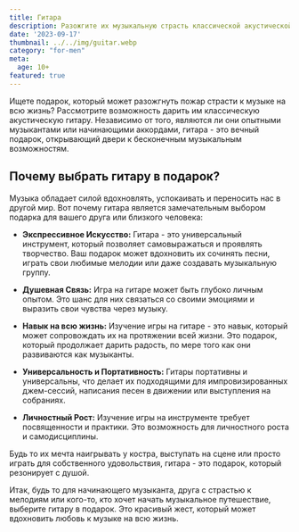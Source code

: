 ```yaml
---
title: Гитара
description: Разожгите их музыкальную страсть классической акустической гитарой.
date: '2023-09-17'
thumbnail: ../../img/guitar.webp
category: "for-men"
meta:
  age: 10+
featured: true
---
```

Ищете подарок, который может разожгнуть пожар страсти к музыке на всю жизнь? Рассмотрите возможность дарить им классическую акустическую гитару. Независимо от того, являются ли они опытными музыкантами или начинающими аккордами, гитара - это вечный подарок, открывающий двери к бесконечным музыкальным возможностям.

## Почему выбрать гитару в подарок?

Музыка обладает силой вдохновлять, успокаивать и переносить нас в другой мир. Вот почему гитара является замечательным выбором подарка для вашего друга или близкого человека:

- **Экспрессивное Искусство:** Гитара - это универсальный инструмент, который позволяет самовыражаться и проявлять творчество. Ваш подарок может вдохновить их сочинять песни, играть свои любимые мелодии или даже создавать музыкальную группу.

- **Душевная Связь:** Игра на гитаре может быть глубоко личным опытом. Это шанс для них связаться со своими эмоциями и выразить свои чувства через музыку.

- **Навык на всю жизнь:** Изучение игры на гитаре - это навык, который может сопровождать их на протяжении всей жизни. Это подарок, который продолжает дарить радость, по мере того как они развиваются как музыканты.

- **Универсальность и Портативность:** Гитары портативны и универсальны, что делает их подходящими для импровизированных джем-сессий, написания песен в движении или выступления на собраниях.

- **Личностный Рост:** Изучение игры на инструменте требует посвященности и практики. Это возможность для личностного роста и самодисциплины.

Будь то их мечта наигрывать у костра, выступать на сцене или просто играть для собственного удовольствия, гитара - это подарок, который резонирует с душой.

Итак, будь то для начинающего музыканта, друга с страстью к мелодиям или кого-то, кто хочет начать музыкальное путешествие, выберите гитару в подарок. Это красивый жест, который может вдохновить любовь к музыке на всю жизнь.
